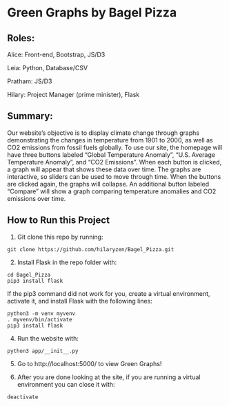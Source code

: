 # Green Graphs by Bagel Pizza

## Roles:

Alice: Front-end, Bootstrap, JS/D3

Leia: Python, Database/CSV

Pratham: JS/D3

Hilary: Project Manager (prime minister), Flask

## Summary:

Our website’s objective is to display climate change through graphs demonstrating the changes in temperature from 1901 to 2000, as well as CO2 emissions from fossil fuels globally. To use our site, the homepage will have three buttons labeled “Global Temperature Anomaly”, “U.S. Average Temperature Anomaly”, and “CO2 Emissions”. When each button is clicked, a graph will appear that shows these data over time. The graphs are interactive, so sliders can be used to move through time. When the buttons are clicked again, the graphs will collapse. An additional button labeled “Compare” will show a graph comparing temperature anomalies and CO2 emissions over time.

## How to Run this Project

1. Git clone this repo by running:

```
git clone https://github.com/hilaryzen/Bagel_Pizza.git
```

2. Install Flask in the repo folder with:

```
cd Bagel_Pizza
pip3 install flask
```

If the pip3 command did not work for you, create a virtual environment, activate it, and install Flask with the following lines:

```
python3 -m venv myvenv
. myvenv/bin/activate
pip3 install flask
```

4. Run the website with:

```
python3 app/__init__.py
```

5. Go to http://localhost:5000/ to view Green Graphs!

6. After you are done looking at the site, if you are running a virtual environment you can close it with:

```
deactivate
```
